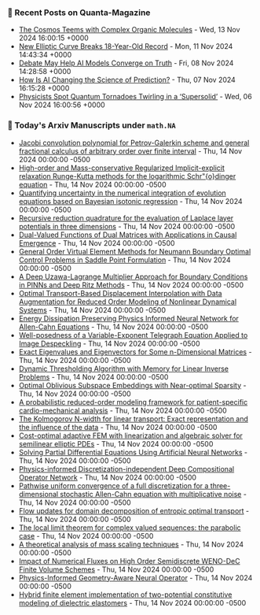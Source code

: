 ### 📝 Recent Posts on Quanta-Magazine
<!-- quanta starts -->
* <a href="https://www.quantamagazine.org/the-cosmos-teems-with-complex-organic-molecules-20241113/">The Cosmos Teems with Complex Organic Molecules</a> - Wed, 13 Nov 2024 16:00:15 +0000
* <a href="https://www.quantamagazine.org/new-elliptic-curve-breaks-18-year-old-record-20241111/">New Elliptic Curve Breaks 18-Year-Old Record</a> - Mon, 11 Nov 2024 14:43:34 +0000
* <a href="https://www.quantamagazine.org/debate-may-help-ai-models-converge-on-truth-20241108/">Debate May Help AI Models Converge on Truth</a> - Fri, 08 Nov 2024 14:28:58 +0000
* <a href="https://www.quantamagazine.org/how-is-ai-changing-the-science-of-prediction-20241107/">How Is AI Changing the Science of Prediction?</a> - Thu, 07 Nov 2024 16:15:28 +0000
* <a href="https://www.quantamagazine.org/physicists-spot-quantum-tornadoes-twirling-in-a-supersolid-20241106/">Physicists Spot Quantum Tornadoes Twirling in a ‘Supersolid’</a> - Wed, 06 Nov 2024 16:00:56 +0000
<!-- quanta ends -->

### 📝 Today's Arxiv Manuscripts under ``math.NA``
<!-- arxiv-math-na starts -->
* <a href="https://arxiv.org/abs/2411.08080">Jacobi convolution polynomial for Petrov-Galerkin scheme and general fractional calculus of arbitrary order over finite interval</a> - Thu, 14 Nov 2024 00:00:00 -0500
* <a href="https://arxiv.org/abs/2411.08271">High-order and Mass-conservative Regularized Implicit-explicit relaxation Runge-Kutta methods for the logarithmic Schr"{o}dinger equation</a> - Thu, 14 Nov 2024 00:00:00 -0500
* <a href="https://arxiv.org/abs/2411.08338">Quantifying uncertainty in the numerical integration of evolution equations based on Bayesian isotonic regression</a> - Thu, 14 Nov 2024 00:00:00 -0500
* <a href="https://arxiv.org/abs/2411.08342">Recursive reduction quadrature for the evaluation of Laplace layer potentials in three dimensions</a> - Thu, 14 Nov 2024 00:00:00 -0500
* <a href="https://arxiv.org/abs/2411.08377">Dual-Valued Functions of Dual Matrices with Applications in Causal Emergence</a> - Thu, 14 Nov 2024 00:00:00 -0500
* <a href="https://arxiv.org/abs/2411.08497">General Order Virtual Element Methods for Neumann Boundary Optimal Control Problems in Saddle Point Formulation</a> - Thu, 14 Nov 2024 00:00:00 -0500
* <a href="https://arxiv.org/abs/2411.08702">A Deep Uzawa-Lagrange Multiplier Approach for Boundary Conditions in PINNs and Deep Ritz Methods</a> - Thu, 14 Nov 2024 00:00:00 -0500
* <a href="https://arxiv.org/abs/2411.08750">Optimal Transport-Based Displacement Interpolation with Data Augmentation for Reduced Order Modeling of Nonlinear Dynamical Systems</a> - Thu, 14 Nov 2024 00:00:00 -0500
* <a href="https://arxiv.org/abs/2411.08760">Energy Dissipation Preserving Physics Informed Neural Network for Allen-Cahn Equations</a> - Thu, 14 Nov 2024 00:00:00 -0500
* <a href="https://arxiv.org/abs/2411.08175">Well-posedness of a Variable-Exponent Telegraph Equation Applied to Image Despeckling</a> - Thu, 14 Nov 2024 00:00:00 -0500
* <a href="https://arxiv.org/abs/2411.08239">Exact Eigenvalues and Eigenvectors for Some n-Dimensional Matrices</a> - Thu, 14 Nov 2024 00:00:00 -0500
* <a href="https://arxiv.org/abs/2411.08284">Dynamic Thresholding Algorithm with Memory for Linear Inverse Problems</a> - Thu, 14 Nov 2024 00:00:00 -0500
* <a href="https://arxiv.org/abs/2411.08773">Optimal Oblivious Subspace Embeddings with Near-optimal Sparsity</a> - Thu, 14 Nov 2024 00:00:00 -0500
* <a href="https://arxiv.org/abs/2411.08822">A probabilistic reduced-order modeling framework for patient-specific cardio-mechanical analysis</a> - Thu, 14 Nov 2024 00:00:00 -0500
* <a href="https://arxiv.org/abs/2305.00066">The Kolmogorov N-width for linear transport: Exact representation and the influence of the data</a> - Thu, 14 Nov 2024 00:00:00 -0500
* <a href="https://arxiv.org/abs/2401.06486">Cost-optimal adaptive FEM with linearization and algebraic solver for semilinear elliptic PDEs</a> - Thu, 14 Nov 2024 00:00:00 -0500
* <a href="https://arxiv.org/abs/2403.09001">Solving Partial Differential Equations Using Artificial Neural Networks</a> - Thu, 14 Nov 2024 00:00:00 -0500
* <a href="https://arxiv.org/abs/2404.13646">Physics-informed Discretization-independent Deep Compositional Operator Network</a> - Thu, 14 Nov 2024 00:00:00 -0500
* <a href="https://arxiv.org/abs/2405.03016">Pathwise uniform convergence of a full discretization for a three-dimensional stochastic Allen-Cahn equation with multiplicative noise</a> - Thu, 14 Nov 2024 00:00:00 -0500
* <a href="https://arxiv.org/abs/2405.09400">Flow updates for domain decomposition of entropic optimal transport</a> - Thu, 14 Nov 2024 00:00:00 -0500
* <a href="https://arxiv.org/abs/2408.12876">The local limit theorem for complex valued sequences: the parabolic case</a> - Thu, 14 Nov 2024 00:00:00 -0500
* <a href="https://arxiv.org/abs/2410.23816">A theoretical analysis of mass scaling techniques</a> - Thu, 14 Nov 2024 00:00:00 -0500
* <a href="https://arxiv.org/abs/2411.07422">Impact of Numerical Fluxes on High Order Semidiscrete WENO-DeC Finite Volume Schemes</a> - Thu, 14 Nov 2024 00:00:00 -0500
* <a href="https://arxiv.org/abs/2408.01600">Physics-Informed Geometry-Aware Neural Operator</a> - Thu, 14 Nov 2024 00:00:00 -0500
* <a href="https://arxiv.org/abs/2411.07900">Hybrid finite element implementation of two-potential constitutive modeling of dielectric elastomers</a> - Thu, 14 Nov 2024 00:00:00 -0500
<!-- arxiv-math-na ends -->
